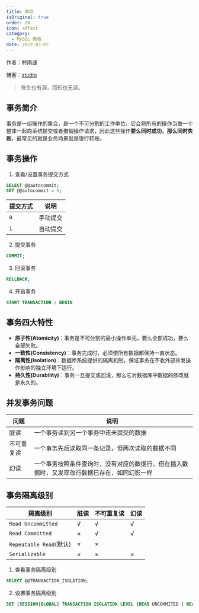 ```yaml
---
title: 事务
isOriginal: true
order: 30
icon: affair
category:
  - MySQL 教程
date: 2022-03-07
---
```


作者：村雨遥

博客：[studio](https://ez4jam1n.github.io/studio)

> 吾生也有涯，而知也无涯。

## 事务简介

事务是一组操作的集合，是一个不可分割的工作单位，它会将所有的操作当做一个整体一起向系统提交或者撤销操作请求，因此这些操作**要么同时成功，那么同时失败**，最常见的就是业务场景就是银行转账。

## 事务操作

1.  查看/设置事务提交方式

```sql
SELECT @@autocommit;
SET @@autocommit = 0;
```

| 提交方式 | 说明     |
| -------- | -------- |
| `0`      | 手动提交 |
| `1`      | 自动提交 |

2.  提交事务

```sql
COMMIT;
```

3.  回滚事务

```sql
ROLLBACK;
```

4.  开启事务

```sql
START TRANSACTION / BEGIN
```

## 事务四大特性

- **原子性(Atomicity)**：事务是不可分割的最小操作单元，要么全部成功，要么全部失败。
- **一致性(Consistency)**：事务完成时，必须使所有数据都保持一直状态。
- **隔离性(Isolation)**：数据库系统提供的隔离机制，保证事务在不收外部并发操作影响的独立环境下运行。
- **持久性(Durability)**：事务一旦提交或回滚，那么它对数据库中数据的修改就是永久的。

## 并发事务问题

| 问题       | 说明                                                                                         |
| ---------- | -------------------------------------------------------------------------------------------- |
| 脏读       | 一个事务读到另一个事务中还未提交的数据                                                       |
| 不可重复读 | 一个事务先后读取同一条记录，但两次读取的数据不同                                             |
| 幻读       | 一个事务按照条件查询时，没有对应的数据行，但在插入数据时，又发现改行数据已存在，如同幻影一样 |

## 事务隔离级别

| 隔离级别                | 脏读 | 不可重复读 | 幻读 |
| ----------------------- | ---- | ---------- | ---- |
| `Read Uncommitted`      | √    | √          | √    |
| `Read Committed`        | ×    | √          | √    |
| `Repeatable Read`(默认) | ×    | ×          |      |
| `Serializable`          | ×    | ×          | ×    |

1.  查看事务隔离级别

```sql
SELECT @@TRANSACTION_ISOLATION;
```

2.  设置事务隔离级别

```sql
SET [SESSION|GLOBAL] TRANSACTION ISOLATION LEVEL {READ UNCOMMITED | READ COMMITED | REPEATABLE READ | SERIALIZABLE}
```